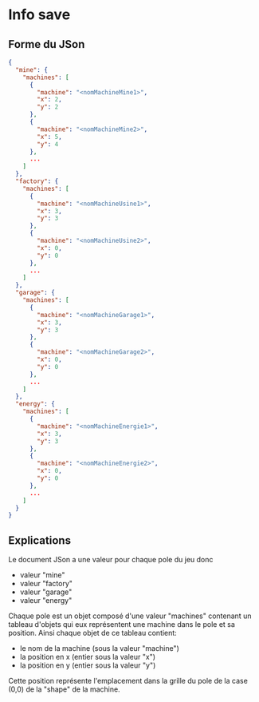 # Info save

## Forme du JSon
```json
{
  "mine": {
    "machines": [
      {
        "machine": "<nomMachineMine1>",
        "x": 2,
        "y": 2
      },
      {
        "machine": "<nomMachineMine2>",
        "x": 5,
        "y": 4
      },
      ...
    ]
  },
  "factory": {
    "machines": [
      {
        "machine": "<nomMachineUsine1>",
        "x": 3,
        "y": 3
      },
      {
        "machine": "<nomMachineUsine2>",
        "x": 0,
        "y": 0
      },
      ...
    ]
  },
  "garage": {
    "machines": [
      {
        "machine": "<nomMachineGarage1>",
        "x": 3,
        "y": 3
      },
      {
        "machine": "<nomMachineGarage2>",
        "x": 0,
        "y": 0
      },
      ...
    ]
  },
  "energy": {
    "machines": [
      {
        "machine": "<nomMachineEnergie1>",
        "x": 3,
        "y": 3
      },
      {
        "machine": "<nomMachineEnergie2>",
        "x": 0,
        "y": 0
      },
      ...
    ]
  }
}
```
## Explications
Le document JSon a une valeur pour chaque pole du jeu donc
 - valeur "mine"
 - valeur "factory"
 - valeur "garage"
 - valeur "energy"

Chaque pole est un objet composé d'une valeur "machines" contenant un tableau
d'objets qui eux représentent une machine dans le pole et sa position.
Ainsi chaque objet de ce tableau contient:
 - le nom de la machine (sous la valeur "machine")
 - la position en x (entier sous la valeur "x")
 - la position en y (entier sous la valeur "y")

Cette position représente l'emplacement dans la grille du pole de la case (0,0)
de la "shape" de la machine.